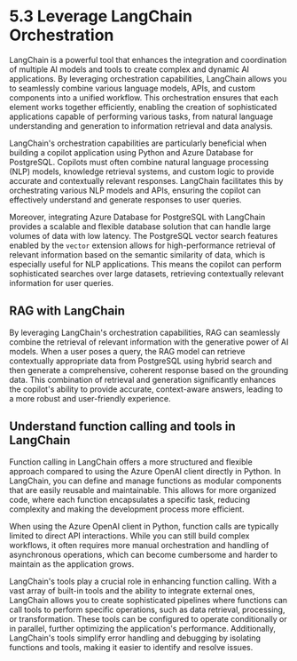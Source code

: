 # 5.3 Leverage LangChain Orchestration

LangChain is a powerful tool that enhances the integration and coordination of multiple AI models and tools to create complex and dynamic AI applications. By leveraging orchestration capabilities, LangChain allows you to seamlessly combine various language models, APIs, and custom components into a unified workflow. This orchestration ensures that each element works together efficiently, enabling the creation of sophisticated applications capable of performing various tasks, from natural language understanding and generation to information retrieval and data analysis.

LangChain's orchestration capabilities are particularly beneficial when building a copilot application using Python and Azure Database for PostgreSQL. Copilots must often combine natural language processing (NLP) models, knowledge retrieval systems, and custom logic to provide accurate and contextually relevant responses. LangChain facilitates this by orchestrating various NLP models and APIs, ensuring the copilot can effectively understand and generate responses to user queries.

Moreover, integrating Azure Database for PostgreSQL with LangChain provides a scalable and flexible database solution that can handle large volumes of data with low latency. The PostgreSQL vector search features enabled by the `vector` extension allows for high-performance retrieval of relevant information based on the semantic similarity of data, which is especially useful for NLP applications. This means the copilot can perform sophisticated searches over large datasets, retrieving contextually relevant information for user queries.

## RAG with LangChain

By leveraging LangChain's orchestration capabilities, RAG can seamlessly combine the retrieval of relevant information with the generative power of AI models. When a user poses a query, the RAG model can retrieve contextually appropriate data from PostgreSQL using hybrid search and then generate a comprehensive, coherent response based on the grounding data. This combination of retrieval and generation significantly enhances the copilot's ability to provide accurate, context-aware answers, leading to a more robust and user-friendly experience.

## Understand function calling and tools in LangChain

Function calling in LangChain offers a more structured and flexible approach compared to using the Azure OpenAI client directly in Python. In LangChain, you can define and manage functions as modular components that are easily reusable and maintainable. This allows for more organized code, where each function encapsulates a specific task, reducing complexity and making the development process more efficient.

When using the Azure OpenAI client in Python, function calls are typically limited to direct API interactions. While you can still build complex workflows, it often requires more manual orchestration and handling of asynchronous operations, which can become cumbersome and harder to maintain as the application grows.

LangChain's tools play a crucial role in enhancing function calling. With a vast array of built-in tools and the ability to integrate external ones, LangChain allows you to create sophisticated pipelines where functions can call tools to perform specific operations, such as data retrieval, processing, or transformation. These tools can be configured to operate conditionally or in parallel, further optimizing the application's performance. Additionally, LangChain's tools simplify error handling and debugging by isolating functions and tools, making it easier to identify and resolve issues.

